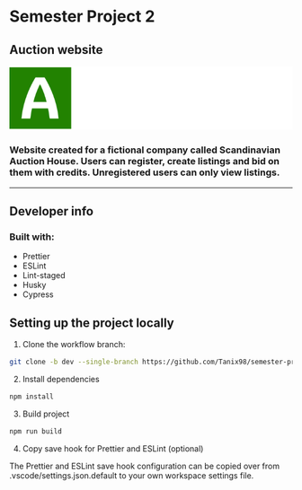 # Semester Project 2

## Auction website

![Markdown Logo](/resources/icons/logo.svg)

### Website created for a fictional company called Scandinavian Auction House. Users can register, create listings and bid on them with credits. Unregistered users can only view listings.
___


## Developer info

### Built with:

- Prettier
- ESLint
- Lint-staged
- Husky
- Cypress

## Setting up the project locally

1. Clone the workflow branch:

```bash
git clone -b dev --single-branch https://github.com/Tanix98/semester-project-2
```

2. Install dependencies

```bash
npm install
```

3. Build project

```bash
npm run build
```

4. Copy save hook for Prettier and ESLint (optional) 

The Prettier and ESLint save hook configuration can be copied over from .vscode/settings.json.default to your own workspace settings file.